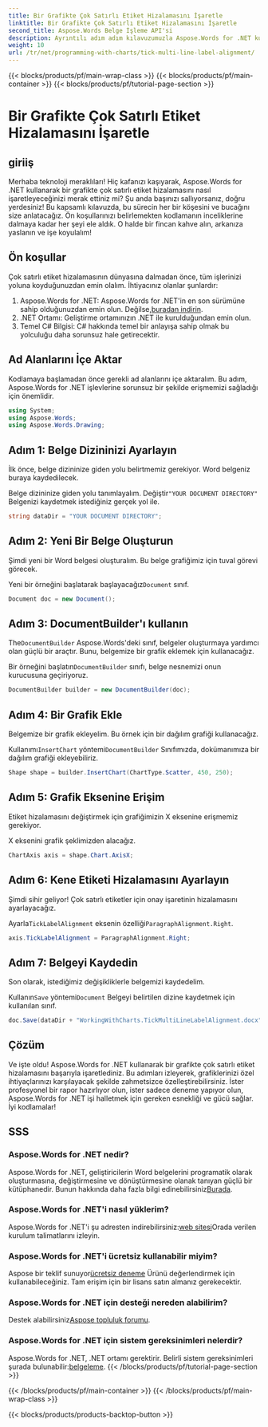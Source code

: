 ```yaml
---
title: Bir Grafikte Çok Satırlı Etiket Hizalamasını İşaretle
linktitle: Bir Grafikte Çok Satırlı Etiket Hizalamasını İşaretle
second_title: Aspose.Words Belge İşleme API'si
description: Ayrıntılı adım adım kılavuzumuzla Aspose.Words for .NET kullanarak bir grafikte çok satırlı etiket hizalamasını nasıl işaretleyeceğinizi öğrenin. Her seviyedeki geliştirici için mükemmeldir.
weight: 10
url: /tr/net/programming-with-charts/tick-multi-line-label-alignment/
---
```


{{< blocks/products/pf/main-wrap-class >}}
{{< blocks/products/pf/main-container >}}
{{< blocks/products/pf/tutorial-page-section >}}

# Bir Grafikte Çok Satırlı Etiket Hizalamasını İşaretle

## giriiş

Merhaba teknoloji meraklıları! Hiç kafanızı kaşıyarak, Aspose.Words for .NET kullanarak bir grafikte çok satırlı etiket hizalamasını nasıl işaretleyeceğinizi merak ettiniz mi? Şu anda başınızı sallıyorsanız, doğru yerdesiniz! Bu kapsamlı kılavuzda, bu sürecin her bir köşesini ve bucağını size anlatacağız. Ön koşullarınızı belirlemekten kodlamanın inceliklerine dalmaya kadar her şeyi ele aldık. O halde bir fincan kahve alın, arkanıza yaslanın ve işe koyulalım!

## Ön koşullar

Çok satırlı etiket hizalamasının dünyasına dalmadan önce, tüm işlerinizi yoluna koyduğunuzdan emin olalım. İhtiyacınız olanlar şunlardır:

1.  Aspose.Words for .NET: Aspose.Words for .NET'in en son sürümüne sahip olduğunuzdan emin olun. Değilse,[buradan indirin](https://releases.aspose.com/words/net/).
2. .NET Ortamı: Geliştirme ortamınızın .NET ile kurulduğundan emin olun.
3. Temel C# Bilgisi: C# hakkında temel bir anlayışa sahip olmak bu yolculuğu daha sorunsuz hale getirecektir.

## Ad Alanlarını İçe Aktar

Kodlamaya başlamadan önce gerekli ad alanlarını içe aktaralım. Bu adım, Aspose.Words for .NET işlevlerine sorunsuz bir şekilde erişmemizi sağladığı için önemlidir.

```csharp
using System;
using Aspose.Words;
using Aspose.Words.Drawing;
```

## Adım 1: Belge Dizininizi Ayarlayın

İlk önce, belge dizininize giden yolu belirtmemiz gerekiyor. Word belgeniz buraya kaydedilecek.


 Belge dizininize giden yolu tanımlayalım. Değiştir`"YOUR DOCUMENT DIRECTORY"` Belgenizi kaydetmek istediğiniz gerçek yol ile.

```csharp
string dataDir = "YOUR DOCUMENT DIRECTORY";
```

## Adım 2: Yeni Bir Belge Oluşturun

Şimdi yeni bir Word belgesi oluşturalım. Bu belge grafiğimiz için tuval görevi görecek.

 Yeni bir örneğini başlatarak başlayacağız`Document` sınıf.

```csharp
Document doc = new Document();
```

## Adım 3: DocumentBuilder'ı kullanın

 The`DocumentBuilder` Aspose.Words'deki sınıf, belgeler oluşturmaya yardımcı olan güçlü bir araçtır. Bunu, belgemize bir grafik eklemek için kullanacağız.

 Bir örneğini başlatın`DocumentBuilder` sınıfı, belge nesnemizi onun kurucusuna geçiriyoruz.

```csharp
DocumentBuilder builder = new DocumentBuilder(doc);
```

## Adım 4: Bir Grafik Ekle

Belgemize bir grafik ekleyelim. Bu örnek için bir dağılım grafiği kullanacağız.

 Kullanımı`InsertChart` yöntemi`DocumentBuilder` Sınıfımızda, dokümanımıza bir dağılım grafiği ekleyebiliriz.

```csharp
Shape shape = builder.InsertChart(ChartType.Scatter, 450, 250);
```

## Adım 5: Grafik Eksenine Erişim

Etiket hizalamasını değiştirmek için grafiğimizin X eksenine erişmemiz gerekiyor.

X eksenini grafik şeklimizden alacağız.

```csharp
ChartAxis axis = shape.Chart.AxisX;
```

## Adım 6: Kene Etiketi Hizalamasını Ayarlayın

Şimdi sihir geliyor! Çok satırlı etiketler için onay işaretinin hizalamasını ayarlayacağız.

 Ayarla`TickLabelAlignment` eksenin özelliği`ParagraphAlignment.Right`.

```csharp
axis.TickLabelAlignment = ParagraphAlignment.Right;
```

## Adım 7: Belgeyi Kaydedin

Son olarak, istediğimiz değişikliklerle belgemizi kaydedelim.

 Kullanın`Save` yöntemi`Document` Belgeyi belirtilen dizine kaydetmek için kullanılan sınıf.

```csharp
doc.Save(dataDir + "WorkingWithCharts.TickMultiLineLabelAlignment.docx");
```

## Çözüm

Ve işte oldu! Aspose.Words for .NET kullanarak bir grafikte çok satırlı etiket hizalamasını başarıyla işaretlediniz. Bu adımları izleyerek, grafiklerinizi özel ihtiyaçlarınızı karşılayacak şekilde zahmetsizce özelleştirebilirsiniz. İster profesyonel bir rapor hazırlıyor olun, ister sadece deneme yapıyor olun, Aspose.Words for .NET işi halletmek için gereken esnekliği ve gücü sağlar. İyi kodlamalar!

## SSS

### Aspose.Words for .NET nedir?

 Aspose.Words for .NET, geliştiricilerin Word belgelerini programatik olarak oluşturmasına, değiştirmesine ve dönüştürmesine olanak tanıyan güçlü bir kütüphanedir. Bunun hakkında daha fazla bilgi edinebilirsiniz[Burada](https://reference.aspose.com/words/net/).

### Aspose.Words for .NET'i nasıl yüklerim?

 Aspose.Words for .NET'i şu adresten indirebilirsiniz:[web sitesi](https://releases.aspose.com/words/net/)Orada verilen kurulum talimatlarını izleyin.

### Aspose.Words for .NET'i ücretsiz kullanabilir miyim?

 Aspose bir teklif sunuyor[ücretsiz deneme](https://releases.aspose.com/) Ürünü değerlendirmek için kullanabileceğiniz. Tam erişim için bir lisans satın almanız gerekecektir.

### Aspose.Words for .NET için desteği nereden alabilirim?

 Destek alabilirsiniz[Aspose topluluk forumu](https://forum.aspose.com/c/words/8).

### Aspose.Words for .NET için sistem gereksinimleri nelerdir?

 Aspose.Words for .NET, .NET ortamı gerektirir. Belirli sistem gereksinimleri şurada bulunabilir:[belgeleme](https://reference.aspose.com/words/net/).
{{< /blocks/products/pf/tutorial-page-section >}}

{{< /blocks/products/pf/main-container >}}
{{< /blocks/products/pf/main-wrap-class >}}

{{< blocks/products/products-backtop-button >}}
